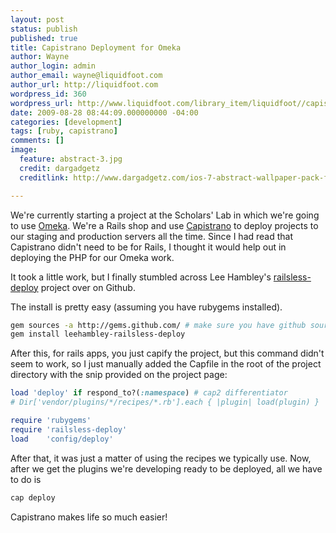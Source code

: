 ```yaml
---
layout: post
status: publish
published: true
title: Capistrano Deployment for Omeka
author: Wayne
author_login: admin
author_email: wayne@liquidfoot.com
author_url: http://liquidfoot.com
wordpress_id: 360
wordpress_url: http://www.liquidfoot.com/library_item/liquidfoot//capistrano-deployment-for-omeka/
date: 2009-08-28 08:44:09.000000000 -04:00
categories: [development]
tags: [ruby, capistrano]
comments: []
image:
  feature: abstract-3.jpg
  credit: dargadgetz
  creditlink: http://www.dargadgetz.com/ios-7-abstract-wallpaper-pack-for-iphone-5-and-ipod-touch-retina/

---
```


We're currently starting a project at the Scholars' Lab in which we're going to use <a href="http://www.omeka.org">Omeka</a>. We're a Rails shop and use <a href="http://www.capify.org/index.php/Capistrano">Capistrano</a> to deploy projects to our staging and production servers all the time. Since I had read that Capistrano didn't need to be for Rails, I thought it would help out in deploying the PHP for our Omeka work.

It took a little work, but I finally stumbled across Lee Hambley's <a href="http://github.com/leehambley/railsless-deploy/tree/master">railsless-deploy</a> project over on Github.

The install is pretty easy (assuming you have rubygems installed).

~~~bash
gem sources -a http://gems.github.com/ # make sure you have github sources installed
gem install leehambley-railsless-deploy
~~~

After this, for rails apps, you just capify the project, but this command didn't seem to work, so I just manually added the Capfile in the root of the project directory with the snip provided on the project page:

~~~ruby
load 'deploy' if respond_to?(:namespace) # cap2 differentiator
# Dir['vendor/plugins/*/recipes/*.rb'].each { |plugin| load(plugin) }

require 'rubygems'
require 'railsless-deploy'
load    'config/deploy'
~~~

After that, it was just a matter of using the recipes we typically use. Now, after we get the plugins we're developing ready to be deployed, all we have to do is

~~~bash
cap deploy
~~~

Capistrano makes life so much easier!
